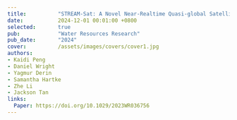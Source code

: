 ```yaml
---
title:          "STREAM-Sat: A Novel Near-Realtime Quasi-global Satellite-Only Ensemble Precipitation Dataset"
date:           2024-12-01 00:01:00 +0800
selected:       true
pub:            "Water Resources Research"
pub_date:       "2024"
cover:          /assets/images/covers/cover1.jpg
authors:
- Kaidi Peng
- Daniel Wright
- Yagmur Derin
- Samantha Hartke
- Zhe Li
- Jackson Tan
links:
  Paper: https://doi.org/10.1029/2023WR036756
---
```


